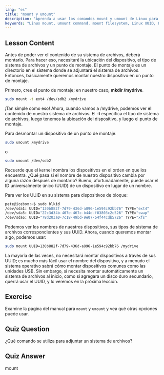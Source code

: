 ```yaml
---
lang: "es"
title: "mount y umount"
description: "Aprenda a usar los comandos mount y umount de Linux para administrar sistemas de archivos. Comprenda el montaje, desmontaje de dispositivos y UUID para principiantes."
keywords: "Linux mount, umount command, mount filesystem, Linux UUID, Linux para principiantes, tutorial de Linux, punto de montaje, guía de Linux"
---
```


## Lesson Content

Antes de poder ver el contenido de su sistema de archivos, deberá montarlo. Para hacer eso, necesitaré la ubicación del dispositivo, el tipo de sistema de archivos y un punto de montaje. El punto de montaje es un directorio en el sistema donde se adjuntará el sistema de archivos. Entonces, básicamente queremos montar nuestro dispositivo en un punto de montaje.

Primero, cree el punto de montaje; en nuestro caso, **mkdir /mydrive**.

```bash
sudo mount -t ext4 /dev/sdb2 /mydrive
```

¡Tan simple como eso! Ahora, cuando vamos a /mydrive, podemos ver el contenido de nuestro sistema de archivos. El **-t** especifica el tipo de sistema de archivos, luego tenemos la ubicación del dispositivo, y luego el punto de montaje.

Para desmontar un dispositivo de un punto de montaje:

```bash
sudo umount /mydrive
```

o

```bash
sudo umount /dev/sdb2
```

Recuerde que el kernel nombra los dispositivos en el orden en que los encuentra. ¿Qué pasa si el nombre de nuestro dispositivo cambia por alguna razón después de montarlo? Bueno, afortunadamente, puede usar el ID universalmente único (UUID) de un dispositivo en lugar de un nombre.

Para ver los UUID en su sistema para dispositivos de bloque:

```bash
pete@icebox:~$ sudo blkid
/dev/sda1: UUID="130b882f-7d79-436d-a096-1e594c92bb76" TYPE="ext4"
/dev/sda5: UUID="22c3d34b-467e-467c-b44d-f03803c2c526" TYPE="swap"
/dev/sda6: UUID="78d203a0-7c18-49bd-9e07-54f44cdb5726" TYPE="xfs"
```

Podemos ver los nombres de nuestros dispositivos, sus tipos de sistema de archivos correspondientes y sus UUID. Ahora, cuando queremos montar algo, podemos usar:

```bash
sudo mount UUID=130b882f-7d79-436d-a096-1e594c92bb76 /mydrive
```

La mayoría de las veces, no necesitará montar dispositivos a través de sus UUID; es mucho más fácil usar el nombre del dispositivo, y a menudo el sistema operativo sabrá cómo montar dispositivos comunes como las unidades USB. Sin embargo, si necesita montar automáticamente un sistema de archivos al inicio, como si agregara un disco duro secundario, querrá usar el UUID, y lo veremos en la próxima lección.

## Exercise

Examine la página del manual para `mount` y `umount` y vea qué otras opciones puede usar.

## Quiz Question

¿Qué comando se utiliza para adjuntar un sistema de archivos?

## Quiz Answer

mount
